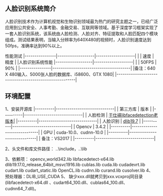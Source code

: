 ## 人脸识别系统简介
人脸识别技术作为计算机视觉和生物识别领域最为热门的研究主题之一，已经广泛应用到公共安全、人事考勤、金融交易、互联网等领域。基于深度学习框架实现了一套人脸识别系统，该系统由人脸检测、人脸对齐、特征提取和人脸匹配四个模块组成。测试结果表明，当输入分辨率为640X480的视频时，人脸识别速度达到50fps，准确率达到90%以上。


性能测试
|----------------|-------------------|--------------------|
|                |         速度      |       精度        |
|人脸识别系统性能 |-------------------|--------------------|
|                |        50FPS      |         90%        |
|----------------|----------------------------------------|
|备注：640 X 480输入、5000张人脸的数据库、i58600、GTX 1080|
|---------------------------------------------------------|

## 环境配置
1、安装开源库
|----------|------------------------------|
| 第三方库 |             版本             |
|----------|------------------------------|
| 人脸检测 | [于仕褀libfacedetection老版本](https://pan.baidu.com/s/1XztEiC1K8ZkPS5Y_utdSDg)|
|----------|------------------------------|
| 人脸识别 | [dlib19.7](http://dlib.net/) |
|----------|------------------------------|
|  Opencv  |               3.4.2          |
|----------|------------------------------|
|    GPU   |     cuda-10.0、cudnn-10.0    |
|----------|------------------------------|
|                备注：VS2017             |
|----------|------------------------------|

2、头文件和库文件路径：
   ..\include，..\lib

3、依赖项：
opencv_world342.lib
libfacedetect-x64.lib
dlib19.17.0_release_64bit_msvc1916.lib
cublas.lib
cuda.lib
cudadevrt.lib
cudart.lib
cudart_static.lib
OpenCL.lib
cudnn.lib
curand.lib
cusolver.lib
4、	预处理器：DLIB_USE_CUDA
5、	缺少xxx.dll就拷贝到xxx.vcxproj同目录(libfacedetect-x64.dll 、cudart64_100.dll、cublas64_100.dll、cudnn64_7.dll)。
